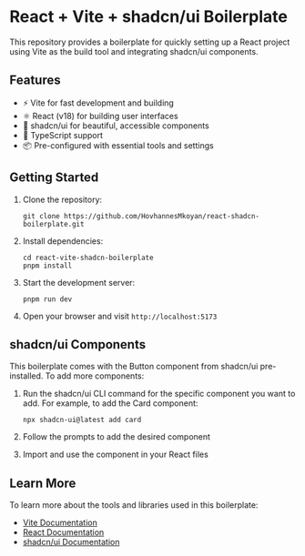 # React + Vite + shadcn/ui Boilerplate

This repository provides a boilerplate for quickly setting up a React project using Vite as the build tool and integrating shadcn/ui components.

## Features

- ⚡️ Vite for fast development and building
- ⚛️ React (v18) for building user interfaces
- 🎨 shadcn/ui for beautiful, accessible components
- 🔧 TypeScript support
- 📦 Pre-configured with essential tools and settings

## Getting Started

1. Clone the repository:
   ```
   git clone https://github.com/HovhannesMkoyan/react-shadcn-boilerplate.git
   ```

2. Install dependencies:
   ```
   cd react-vite-shadcn-boilerplate
   pnpm install
   ```

3. Start the development server:
   ```
   pnpm run dev
   ```

4. Open your browser and visit `http://localhost:5173`

## shadcn/ui Components

This boilerplate comes with the Button component from shadcn/ui pre-installed. To add more components:

1. Run the shadcn/ui CLI command for the specific component you want to add. For example, to add the Card component:
   ```
   npx shadcn-ui@latest add card
   ```

2. Follow the prompts to add the desired component

3. Import and use the component in your React files


## Learn More

To learn more about the tools and libraries used in this boilerplate:

- [Vite Documentation](https://vitejs.dev/)
- [React Documentation](https://reactjs.org/)
- [shadcn/ui Documentation](https://ui.shadcn.com/)